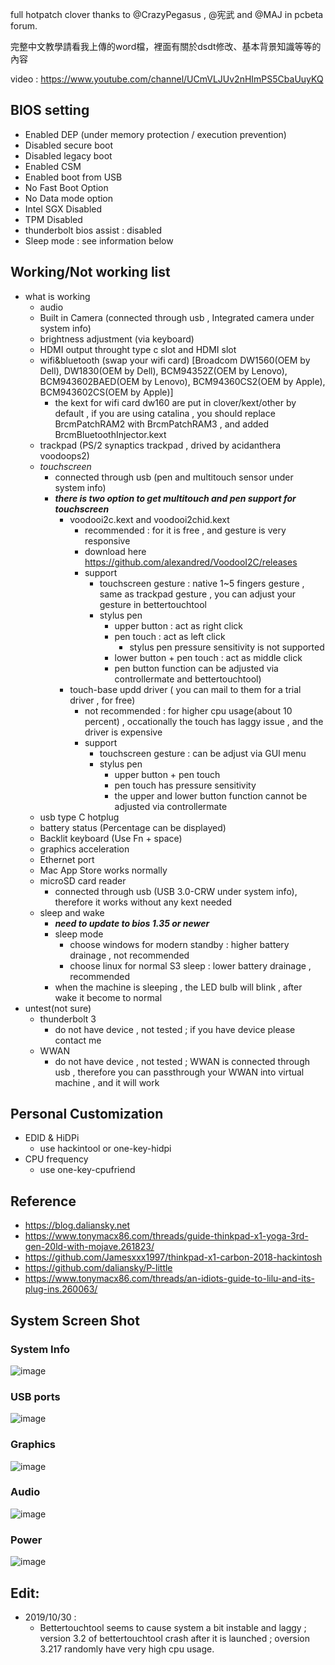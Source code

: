 full hotpatch clover thanks to @CrazyPegasus , @宪武 and @MAJ in pcbeta forum.

完整中文教學請看我上傳的word檔，裡面有關於dsdt修改、基本背景知識等等的內容

video : https://www.youtube.com/channel/UCmVLJUv2nHImPS5CbaUuyKQ


## BIOS setting
  - Enabled DEP (under memory protection / execution prevention)
  - Disabled secure boot
  - Disabled legacy boot
  - Enabled CSM
  - Enabled boot from USB
  - No Fast Boot Option
  - No Data mode option
  - Intel SGX Disabled
  - TPM Disabled
  - thunderbolt bios assist : disabled
  - Sleep mode : see information below

## Working/Not working list
  - what is working
    - audio
    - Built in Camera (connected through usb , Integrated camera under system info)
    - brightness adjustment (via keyboard)
    - HDMI output throught type c slot and HDMI slot
    - wifi&bluetooth (swap your wifi card) [Broadcom DW1560(OEM by Dell), DW1830(OEM by Dell), BCM94352Z(OEM by Lenovo), BCM943602BAED(OEM by Lenovo), BCM94360CS2(OEM by Apple), BCM943602CS(OEM by Apple)]
      - the kext for wifi card dw160 are put in clover/kext/other by default , if you are using catalina , you should replace BrcmPatchRAM2 with BrcmPatchRAM3 , and added BrcmBluetoothInjector.kext
    - trackpad (PS/2 synaptics trackpad , drived by acidanthera voodoops2)
    - *touchscreen*
      - connected through usb (pen and multitouch sensor under system info)
      - ***there is two option to get multitouch and pen support for touchscreen***
        - voodooi2c.kext and voodooi2chid.kext
          - recommended : for it is free , and gesture is very responsive
          - download here https://github.com/alexandred/VoodooI2C/releases
          - support
            - touchscreen gesture : native 1~5 fingers gesture , same as trackpad gesture , you can adjust your gesture in bettertouchtool
            - stylus pen
              - upper button : act as right click
              - pen touch : act as left click
                - stylus pen pressure sensitivity is not supported
              - lower button + pen touch : act as middle click
              - pen button function can be adjusted via controllermate and bettertouchtool)
        - touch-base updd driver ( you can mail to them for a trial driver , for free)
          - not recommended : for higher cpu usage(about 10 percent) , occationally the touch has laggy issue , and the driver is expensive
          - support
            - touchscreen gesture : can be adjust via GUI menu
            - stylus pen
              - upper button + pen touch
              - pen touch has pressure sensitivity
              - the upper and lower button function cannot be adjusted via controllermate
    - usb type C hotplug
    - battery status (Percentage can be displayed)
    - Backlit keyboard (Use Fn + space)
    - graphics acceleration
    - Ethernet port
    - Mac App Store works normally
    - microSD card reader
      - connected through usb (USB 3.0-CRW under system info), therefore it works without any kext needed
    - sleep and wake
      - ***need to update to bios 1.35 or newer***
      - sleep mode
        - choose windows for modern standby : higher battery drainage , not recommended
        - choose linux for normal S3 sleep : lower battery drainage , recommended
      - when the machine is sleeping , the LED bulb will blink , after wake it become to normal
 - untest(not sure)
    - thunderbolt 3
      - do not have device , not tested ; if you have device please contact me
    - WWAN
      - do not have device , not tested ; WWAN is connected through usb , therefore you can passthrough your WWAN into virtual machine , and it will work

## Personal Customization
  - EDID & HiDPi
    - use hackintool or one-key-hidpi
  - CPU frequency
    - use one-key-cpufriend

## Reference
  - https://blog.daliansky.net
  - https://www.tonymacx86.com/threads/guide-thinkpad-x1-yoga-3rd-gen-20ld-with-mojave.261823/
  - https://github.com/Jamesxxx1997/thinkpad-x1-carbon-2018-hackintosh
  - https://github.com/daliansky/P-little
  - https://www.tonymacx86.com/threads/an-idiots-guide-to-lilu-and-its-plug-ins.260063/
  
## System Screen Shot
### System Info
![image](https://github.com/Jamesxxx1997/thinkpad-x1-yoga-2018-hackintosh/blob/master/system%20info.png)
### USB ports
![image](https://github.com/Jamesxxx1997/thinkpad-x1-yoga-2018-hackintosh/blob/master/USB.png)
### Graphics
![image](https://github.com/Jamesxxx1997/thinkpad-x1-yoga-2018-hackintosh/blob/master/Graphics.png)
### Audio
![image](https://github.com/Jamesxxx1997/thinkpad-x1-yoga-2018-hackintosh/blob/master/Audio.png)
### Power
![image](https://github.com/Jamesxxx1997/thinkpad-x1-yoga-2018-hackintosh/blob/master/Power.png)



## Edit:
- 2019/10/30 : 
  - Bettertouchtool seems to cause system a bit instable and laggy ; version 3.2 of bettertouchtool crash after it is launched ; oversion 3.217 randomly have very high cpu usage.
